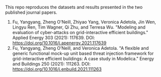 This repo reproduces the datasets and results presented in the two published journal papers.
1. Fu, Yangyang, Zheng O'Neill, Zhiyao Yang, Veronica Adetola, Jin Wen, Lingyu Ren, Tim Wagner, Qi Zhu, and Terresa Wu. "Modeling and evaluation of cyber-attacks on grid-interactive efficient buildings." Applied Energy 303 (2021): 117639. DOI: https://doi.org/10.1016/j.apenergy.2021.117639
2. Fu, Yangyang, Zheng O’Neill, and Veronica Adetola. "A flexible and generic functional mock-up unit based threat injection framework for grid-interactive efficient buildings: A case study in Modelica." Energy and Buildings 250 (2021): 111263. DOI: https://doi.org/10.1016/j.enbuild.2021.111263
